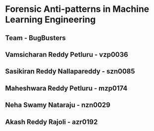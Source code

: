 # Forensic Anti-patterns in Machine Learning Engineering 

## Team - BugBusters
## Vamsicharan Reddy Petluru - vzp0036
## Sasikiran Reddy Nallapareddy - szn0085
## Maheshwara Reddy Petluru - mzp0174
## Neha Swamy Nataraju - nzn0029
## Akash Reddy Rajoli - azr0192

